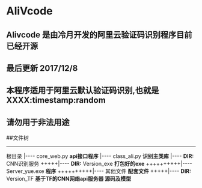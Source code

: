 # AliVcode
## Alivcode 是由冷月开发的阿里云验证码识别程序目前已经开源
## 最后更新 2017/12/8
## 本程序适用于阿里云默认验证码识别,也就是 XXXX:timestamp:random
## 请勿用于非法用途
##文件树
- - ----
根目录
|---- core_web.py **api接口程序**
|---- class_ali.py **识别主类库**
|---- **DIR:** CNN识别服务
+++++|---- **DIR:** Version_exe **打包好的exe**
++++++++++|---- Server_yue.exe **程序**
++++++++++|---- 其他文件 **配套文件**
+++++|---- **DIR:** Version_TF **基于TF的CNN网络api服务器 源码及模型**

